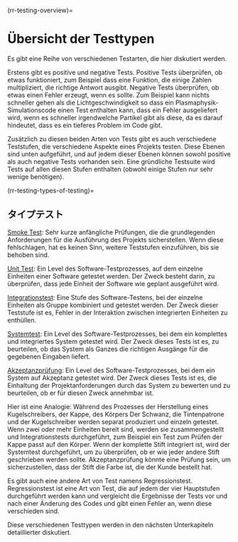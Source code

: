 (rr-testing-overview)=
# Übersicht der Testtypen

Es gibt eine Reihe von verschiedenen Testarten, die hier diskutiert werden.

Erstens gibt es positive und negative Tests. Positive Tests überprüfen, ob etwas funktioniert, zum Beispiel dass eine Funktion, die einige Zahlen multipliziert, die richtige Antwort ausgibt. Negative Tests überprüfen, ob etwas einen Fehler erzeugt, wenn es sollte. Zum Beispiel kann nichts schneller gehen als die Lichtgeschwindigkeit so dass ein Plasmaphysik-Simulationscode einen Test enthalten kann, dass ein Fehler ausgeliefert wird, wenn es schneller irgendwelche Partikel gibt als diese, da es darauf hindeutet, dass es ein tieferes Problem im Code gibt.

Zusätzlich zu diesen beiden Arten von Tests gibt es auch verschiedene Teststufen, die verschiedene Aspekte eines Projekts testen. Diese Ebenen sind unten aufgeführt, und auf jedem dieser Ebenen können sowohl positive als auch negative Tests vorhanden sein. Eine gründliche Testsuite wird Tests auf allen diesen Stufen enthalten (obwohl einige Stufen nur sehr wenige benötigen).

(rr-testing-types-of-testing)=
## タイプテスト

[Smoke Test](#Smoke_testing): Sehr kurze anfängliche Prüfungen, die die grundlegenden Anforderungen für die Ausführung des Projekts sicherstellen. Wenn diese fehlschlagen, hat es keinen Sinn, weitere Teststufen einzuführen, bis sie behoben sind.

[Unit Test](#Unit_tests): Ein Level des Software-Testprozesses, auf dem einzelne Einheiten einer Software getestet werden. Der Zweck besteht darin, zu überprüfen, dass jede Einheit der Software wie geplant ausgeführt wird.

[Integrationstest](#Integration_testing): Eine Stufe des Software-Testens, bei der einzelne Einheiten als Gruppe kombiniert und getestet werden. Der Zweck dieser Teststufe ist es, Fehler in der Interaktion zwischen integrierten Einheiten zu enthüllen.

[Systemtest](#System_tests): Ein Level des Software-Testprozesses, bei dem ein komplettes und integriertes System getestet wird. Der Zweck dieses Tests ist es, zu beurteilen, ob das System als Ganzes die richtigen Ausgänge für die gegebenen Eingaben liefert.

[Akzeptanzprüfung](#Acceptance_testing): Ein Level des Software-Testprozesses, bei dem ein System auf Akzeptanz getestet wird. Der Zweck dieses Tests ist es, die Einhaltung der Projektanforderungen durch das System zu bewerten und zu beurteilen, ob er für diesen Zweck annehmbar ist.

Hier ist eine Analogie: Während des Prozesses der Herstellung eines Kugelschreibers, der Kappe, des Körpers Der Schwanz, die Tintenpatrone und der Kugelschreiber werden separat produziert und einzeln getestet. Wenn zwei oder mehr Einheiten bereit sind, werden sie zusammengestellt und Integrationstests durchgeführt, zum Beispiel ein Test zum Prüfen der Kappe passt auf den Körper. Wenn der komplette Stift integriert ist, wird der Systemtest durchgeführt, um zu überprüfen, ob er wie jeder andere Stift geschrieben werden sollte. Akzeptanzprüfung könnte eine Prüfung sein, um sicherzustellen, dass der Stift die Farbe ist, die der Kunde bestellt hat.

Es gibt auch eine andere Art von Test namens Regressionstest. Regressionstest ist eine Art von Test, die auf jedem der vier Hauptstufen durchgeführt werden kann und vergleicht die Ergebnisse der Tests vor und nach einer Änderung des Codes und gibt einen Fehler an, wenn diese verschieden sind.

Diese verschiedenen Testtypen werden in den nächsten Unterkapiteln detaillierter diskutiert.
